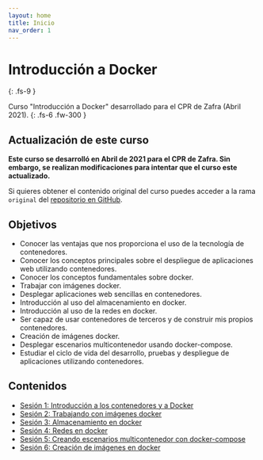 ```yaml
---
layout: home
title: Inicio
nav_order: 1
---
```


# Introducción a Docker
{: .fs-9 }

Curso "Introducción a Docker" desarrollado para el CPR de Zafra (Abril 2021).
{: .fs-6 .fw-300 }

## Actualización de este curso

**Este curso se desarrolló en Abril de 2021 para el CPR de Zafra. Sin embargo, se realizan modificaciones para intentar que el curso este actualizado.**

Si quieres obtener el contenido original del curso puedes acceder a la rama `original` del [repositorio en GitHub](https://github.com/iesgn/curso_docker_2021/tree/original).

## Objetivos

* Conocer las ventajas que nos proporciona el uso de la tecnología de contenedores.
* Conocer los conceptos principales sobre el despliegue de aplicaciones web utilizando contenedores.
* Conocer los conceptos fundamentales sobre docker.
* Trabajar con imágenes docker.
* Desplegar aplicaciones web sencillas en contenedores.
* Introducción al uso del almacenamiento en docker.
* Introducción al uso de la redes en docker.
* Ser capaz de usar contenedores de terceros y de construir mis propios contenedores.    
* Creación de imágenes docker.
* Desplegar escenarios multicontenedor usando docker-compose.
* Estudiar el ciclo de vida del desarrollo, pruebas y despliegue de aplicaciones utilizando contenedores.

## Contenidos

* [Sesión 1: Introducción a los contenedores y a Docker](sesion1)
* [Sesión 2: Trabajando con imágenes docker](sesion2)
* [Sesión 3: Almacenamiento en docker](sesion3)
* [Sesión 4: Redes en docker](sesion4)
* [Sesión 5: Creando escenarios multicontenedor con docker-compose](sesion5)
* [Sesión 6: Creación de imágenes en docker](sesion6)

